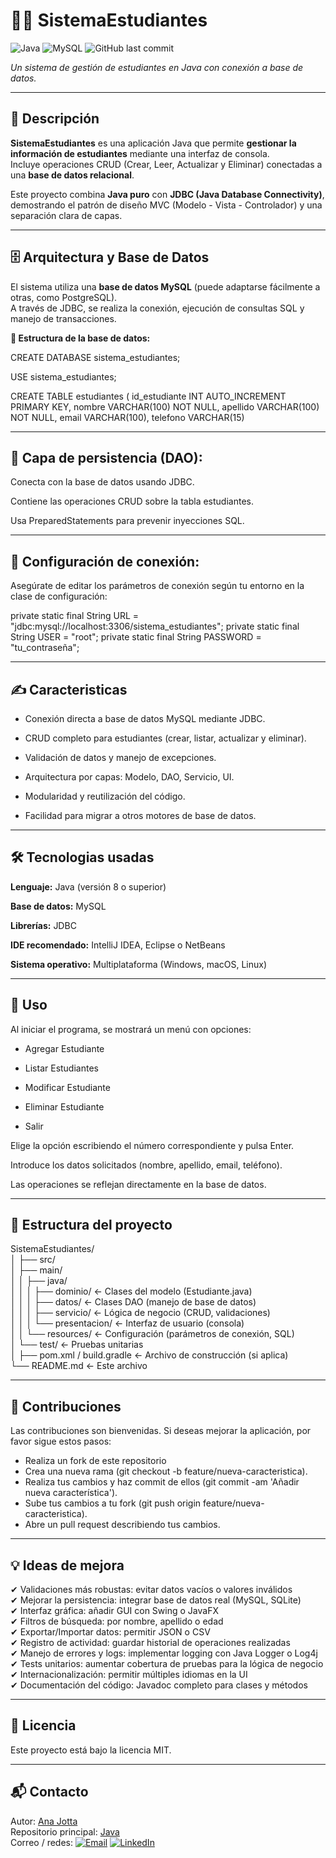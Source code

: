 # 👨‍🎓 SistemaEstudiantes
![Java](https://img.shields.io/badge/Java-ED8B00?style=for-the-badge&logo=java&logoColor=white)
![MySQL](https://img.shields.io/badge/MySQL-005C84?style=for-the-badge&logo=mysql&logoColor=white)
![GitHub last commit](https://img.shields.io/github/last-commit/AnaJotta/SistemaEstudiantes)

_Un sistema de gestión de estudiantes en Java con conexión a base de datos._

---

## 📌 Descripción

**SistemaEstudiantes** es una aplicación Java que permite **gestionar la información de estudiantes** mediante una interfaz de consola.  
Incluye operaciones CRUD (Crear, Leer, Actualizar y Eliminar) conectadas a una **base de datos relacional**.

Este proyecto combina **Java puro** con **JDBC (Java Database Connectivity)**, demostrando el patrón de diseño MVC (Modelo - Vista - Controlador) y una separación clara de capas.

---

## 🗄️ Arquitectura y Base de Datos

El sistema utiliza una **base de datos MySQL** (puede adaptarse fácilmente a otras, como PostgreSQL).  
A través de JDBC, se realiza la conexión, ejecución de consultas SQL y manejo de transacciones.

**📘 Estructura de la base de datos:**

CREATE DATABASE sistema_estudiantes;

USE sistema_estudiantes;

CREATE TABLE estudiantes (
    id_estudiante INT AUTO_INCREMENT PRIMARY KEY,
    nombre VARCHAR(100) NOT NULL,
    apellido VARCHAR(100) NOT NULL,
    email VARCHAR(100),
    telefono VARCHAR(15)

---    

## 🧩 Capa de persistencia (DAO):

Conecta con la base de datos usando JDBC.<br>

Contiene las operaciones CRUD sobre la tabla estudiantes.<br>

Usa PreparedStatements para prevenir inyecciones SQL.<br>

---

## 🔗 Configuración de conexión:
Asegúrate de editar los parámetros de conexión según tu entorno en la clase de configuración:

private static final String URL = "jdbc:mysql://localhost:3306/sistema_estudiantes";
private static final String USER = "root";
private static final String PASSWORD = "tu_contraseña";

---

## ✍️ Caracteristicas

- Conexión directa a base de datos MySQL mediante JDBC.

- CRUD completo para estudiantes (crear, listar, actualizar y eliminar).

- Validación de datos y manejo de excepciones.

- Arquitectura por capas: Modelo, DAO, Servicio, UI.

- Modularidad y reutilización del código.

- Facilidad para migrar a otros motores de base de datos.

---

## 🛠 Tecnologias usadas

**Lenguaje:** Java (versión 8 o superior)

**Base de datos:** MySQL

**Librerías:** JDBC

**IDE recomendado:** IntelliJ IDEA, Eclipse o NetBeans

**Sistema operativo:** Multiplataforma (Windows, macOS, Linux)

---


## 🎯 Uso

Al iniciar el programa, se mostrará un menú con opciones:

- Agregar Estudiante

- Listar Estudiantes

- Modificar Estudiante

- Eliminar Estudiante

- Salir

Elige la opción escribiendo el número correspondiente y pulsa Enter.

Introduce los datos solicitados (nombre, apellido, email, teléfono).

Las operaciones se reflejan directamente en la base de datos.

---

## 📁 Estructura del proyecto

SistemaEstudiantes/<br>
│
├── src/<br>
│   ├── main/<br>
│   │   ├── java/<br>
│   │   │   ├── dominio/          ← Clases del modelo (Estudiante.java)<br>
│   │   │   ├── datos/            ← Clases DAO (manejo de base de datos)<br>
│   │   │   ├── servicio/         ← Lógica de negocio (CRUD, validaciones)<br>
│   │   │   └── presentacion/     ← Interfaz de usuario (consola)<br>
│   │   └── resources/            ← Configuración (parámetros de conexión, SQL)<br>
│   └── test/                     ← Pruebas unitarias<br>
│
├── pom.xml / build.gradle         ← Archivo de construcción (si aplica)<br>
└── README.md                      ← Este archivo<br>


---


## 🤝 Contribuciones

Las contribuciones son bienvenidas. Si deseas mejorar la aplicación, por favor sigue estos pasos:

- Realiza un fork de este repositorio
- Crea una nueva rama (git checkout -b feature/nueva-caracteristica).
- Realiza tus cambios y haz commit de ellos (git commit -am 'Añadir nueva característica').
- Sube tus cambios a tu fork (git push origin feature/nueva-caracteristica).
- Abre un pull request describiendo tus cambios.

---

## 💡 Ideas de mejora

✔ Validaciones más robustas: evitar datos vacíos o valores inválidos<br>
✔ Mejorar la persistencia: integrar base de datos real (MySQL, SQLite)<br>
✔ Interfaz gráfica: añadir GUI con Swing o JavaFX<br>
✔ Filtros de búsqueda: por nombre, apellido o edad<br>
✔ Exportar/Importar datos: permitir JSON o CSV<br>
✔ Registro de actividad: guardar historial de operaciones realizadas<br>
✔ Manejo de errores y logs: implementar logging con Java Logger o Log4j<br>
✔ Tests unitarios: aumentar cobertura de pruebas para la lógica de negocio<br>
✔ Internacionalización: permitir múltiples idiomas en la UI<br>
✔ Documentación del código: Javadoc completo para clases y métodos<br>

---

## 📜 Licencia

Este proyecto está bajo la licencia MIT.

---

## 📬 Contacto
Autor: [Ana Jotta](https://github.com/AnaJotta)<br>
Repositorio principal: [Java](https://github.com/AnaJotta/Java)<br>
Correo / redes: [![Email](https://img.shields.io/badge/Email-Contact-red?style=flat-square&logo=gmail&logoColor=white)](mailto:anajessicamarinmorales@gmail.com)
[![LinkedIn](https://img.shields.io/badge/LinkedIn-Connect-blue?style=flat-square&logo=linkedin&logoColor=white)](https://www.linkedin.com/in/ana-j-marin-morales/)
